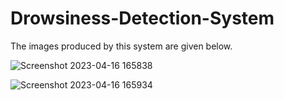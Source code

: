 # Drowsiness-Detection-System
The images produced by this system are given below.

![Screenshot 2023-04-16 165838](https://user-images.githubusercontent.com/90461503/232307155-9e7ce954-82fc-414b-84a2-6b224b5fe2a5.jpg)

![Screenshot 2023-04-16 165934](https://user-images.githubusercontent.com/90461503/232307181-02507c8f-2941-41cb-a81a-b937a4fb7c0b.jpg)
